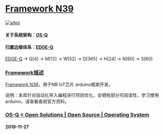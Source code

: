 ﻿# [Framework N39](https://github.com/OS-Q/N39)

[![sites](http://182.61.61.133/link/resources/OSQ.png)](http://www.OS-Q.com)

#### 关于系统架构：[OS-Q](https://github.com/OS-Q)
#### 归属边缘体系：[EDGE-Q](https://github.com/EDGE-Q)

[EDGE-Q](https://github.com/OS-Q/EDGE-Q) -> Q[4] -> M[12] -> W[52] -> D[365] -> H[24] -> N[60] -> S[60]

### [Framework描述](https://github.com/OS-Q/N39/wiki) 

[Framework N39](https://github.com/OS-Q/N39)，用于NB IoT芯片 arduino框架开发。

说明：本库针对自动化导入编程进行项目优化，会牺牲部分可阅读性，学习使用arduino，请查看查阅官方资料。

### [OS-Q = Open Solutions | Open Source |  Operating System ](http://www.OS-Q.com/N39)
####  2019-11-27